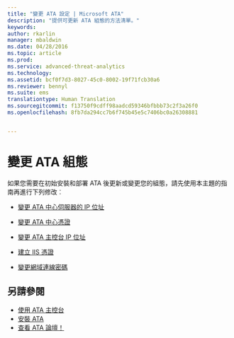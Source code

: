 ```yaml
---
title: "變更 ATA 設定 | Microsoft ATA"
description: "提供可更新 ATA 組態的方法清單。"
keywords: 
author: rkarlin
manager: mbaldwin
ms.date: 04/28/2016
ms.topic: article
ms.prod: 
ms.service: advanced-threat-analytics
ms.technology: 
ms.assetid: bcf0f7d3-8027-45c0-8002-19f71fcb30a6
ms.reviewer: bennyl
ms.suite: ems
translationtype: Human Translation
ms.sourcegitcommit: f13750f9cdff98aadcd59346bfbbb73c2f3a26f0
ms.openlocfilehash: 8fb7da294cc7b6f745b45e5c7406bc0a26308881


---
```


# 變更 ATA 組態

如果您需要在初始安裝和部署 ATA 後更新或變更您的組態，請先使用本主題的指南再進行下列修改︰

-   [變更 ATA 中心伺服器的 IP 位址](modifying-ata-config-centerip.md)

-   [變更 ATA 中心憑證](modifying-ata-config-centercert.md)

-   [變更 ATA 主控台 IP 位址](modifying-ata-config-consoleip.md)

-   [建立 IIS 憑證](modifying-ata-config-iiscert.md)

-   [變更網域連線密碼](modifying-ata-config-dcpassword.md)

## 另請參閱
- [使用 ATA 主控台](working-with-ata-console.md)
- [安裝 ATA](install-ata.md)
- [查看 ATA 論壇！](https://social.technet.microsoft.com/Forums/security/home?forum=mata)



<!--HONumber=Jul16_HO4-->



